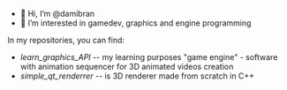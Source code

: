 - 👋 Hi, I’m @damibran
- 👀 I’m interested in gamedev, graphics and engine programming

In my repositories, you can find:
- *learn_graphics_API* -- my learning purposes "game engine" - software with animation sequencer for 3D animated videos creation
- *simple_qt_renderrer* -- is 3D renderer made from scratch in C++

<!---
damibran/damibran is a ✨ special ✨ repository because its `README.md` (this file) appears on your GitHub profile.
You can click the Preview link to take a look at your changes.
--->
